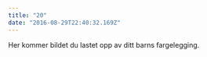 ```yaml
---
title: "20"
date: "2016-08-29T22:40:32.169Z"
---
```



Her kommer bildet du lastet opp av ditt barns fargelegging.